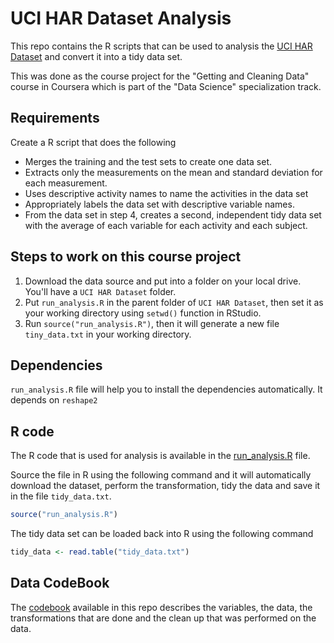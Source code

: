 UCI HAR Dataset Analysis
========================

This repo contains the R scripts that can be used to analysis the [UCI HAR Dataset](http://archive.ics.uci.edu/ml/datasets/Human+Activity+Recognition+Using+Smartphones) and convert it into a tidy data set.

This was done as the course project for the "Getting and Cleaning Data" course in Coursera which is part of the "Data Science" specialization track.

## Requirements

Create a R script that does the following

- Merges the training and the test sets to create one data set.
- Extracts only the measurements on the mean and standard deviation for each measurement.
- Uses descriptive activity names to name the activities in the data set
- Appropriately labels the data set with descriptive variable names.
- From the data set in step 4, creates a second, independent tidy data set with the average of each variable for each activity and each subject.

## Steps to work on this course project

1. Download the data source and put into a folder on your local drive. You'll have a ```UCI HAR Dataset``` folder.
2. Put ```run_analysis.R``` in the parent folder of ```UCI HAR Dataset```, then set it as your working directory using ```setwd()``` function in RStudio.
3. Run ```source("run_analysis.R")```, then it will generate a new file ```tiny_data.txt``` in your working directory.

## Dependencies

```run_analysis.R``` file will help you to install the dependencies automatically. It depends on ```reshape2```

## R code

The R code that is used for analysis is available in the [run_analysis.R](run_analysis.R) file.

Source the file in R using the following command and it will automatically download the dataset, perform the transformation, tidy the data and save it in the file `tidy_data.txt`.

```R
source("run_analysis.R")
```

The tidy data set can be loaded back into R using the following command

```R
tidy_data <- read.table("tidy_data.txt")
```

## Data CodeBook

The [codebook](CodeBook.md) available in this repo describes the variables, the data, the transformations that are done and the clean up that was performed on the data.
